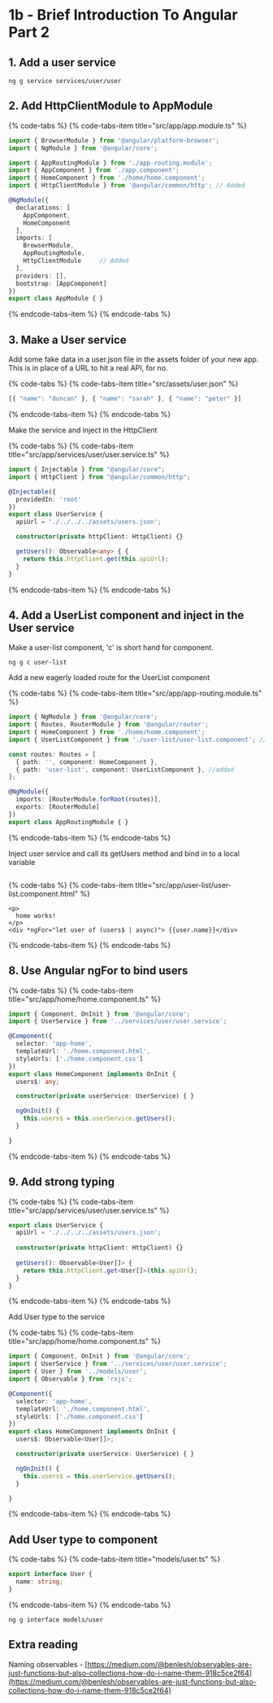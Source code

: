 # 1b -  Brief Introduction To Angular Part 2

## 1. Add a user service 

```text
ng g service services/user/user
```

## 2. Add HttpClientModule to AppModule

{% code-tabs %}
{% code-tabs-item title="src/app/app.module.ts" %}
```typescript
import { BrowserModule } from '@angular/platform-browser';
import { NgModule } from '@angular/core';

import { AppRoutingModule } from './app-routing.module';
import { AppComponent } from './app.component';
import { HomeComponent } from './home/home.component';
import { HttpClientModule } from '@angular/common/http'; // Added

@NgModule({
  declarations: [
    AppComponent,
    HomeComponent
  ],
  imports: [
    BrowserModule,
    AppRoutingModule,
    HttpClientModule     // Added
  ],
  providers: [],
  bootstrap: [AppComponent]
})
export class AppModule { }

```
{% endcode-tabs-item %}
{% endcode-tabs %}

## 3. Make a User service

Add some fake data in a user.json file in the assets folder of your new app. This is in place of a URL to hit a real API, for no.

{% code-tabs %}
{% code-tabs-item title="src/assets/user.json" %}
```javascript
[{ "name": "duncan" }, { "name": "sarah" }, { "name": "peter" }]
```
{% endcode-tabs-item %}
{% endcode-tabs %}

Make the service and inject in the HttpClient

{% code-tabs %}
{% code-tabs-item title="src/app/services/user/user.service.ts" %}
```typescript
import { Injectable } from "@angular/core";
import { HttpClient } from "@angular/common/http";

@Injectable({
  providedIn: 'root'
})
export class UserService {
  apiUrl = './../../../assets/users.json';

  constructor(private httpClient: HttpClient) {}

  getUsers(): Observable<any> { {
    return this.httpClient.get(this.apiUrl);
  }
}
```
{% endcode-tabs-item %}
{% endcode-tabs %}

## 4. Add a UserList component and inject in the User service

Make a user-list component, 'c' is short hand for component.

```text
ng g c user-list
```

Add a new eagerly loaded route for the UserList component

{% code-tabs %}
{% code-tabs-item title="src/app/app-routing.module.ts" %}
```typescript
import { NgModule } from '@angular/core';
import { Routes, RouterModule } from '@angular/router';
import { HomeComponent } from './home/home.component';
import { UserListComponent } from './user-list/user-list.component'; //added

const routes: Routes = [
  { path: '', component: HomeComponent },
  { path: 'user-list', component: UserListComponent }, //added
];

@NgModule({
  imports: [RouterModule.forRoot(routes)],
  exports: [RouterModule]
})
export class AppRoutingModule { }

```
{% endcode-tabs-item %}
{% endcode-tabs %}

Inject user service and call its getUsers method and bind in to a local variable

```text

```

{% code-tabs %}
{% code-tabs-item title="src/app/user-list/user-list.component.html" %}
```markup
<p>
  home works!
</p>
<div *ngFor="let user of (users$ | async)"> {{user.name}}</div>
```
{% endcode-tabs-item %}
{% endcode-tabs %}



## 8. Use Angular ngFor to bind users

{% code-tabs %}
{% code-tabs-item title="src/app/home/home.component.ts" %}
```typescript
import { Component, OnInit } from '@angular/core';
import { UserService } from '../services/user/user.service';

@Component({
  selector: 'app-home',
  templateUrl: './home.component.html',
  styleUrls: ['./home.component.css']
})
export class HomeComponent implements OnInit {
  users$: any;

  constructor(private userService: UserService) { }

  ngOnInit() {
    this.users$ = this.userService.getUsers();
  }

}
```
{% endcode-tabs-item %}
{% endcode-tabs %}

## 9. Add strong typing

{% code-tabs %}
{% code-tabs-item title="src/app/services/user/user.service.ts" %}
```typescript
export class UserService {
  apiUrl = './../../../assets/users.json';
​
  constructor(private httpClient: HttpClient) {}
​
  getUsers(): Observable<User[]> {
    return this.httpClient.get<User[]>(this.apiUrl);
  }
}

```
{% endcode-tabs-item %}
{% endcode-tabs %}

Add User type to the service

{% code-tabs %}
{% code-tabs-item title="src/app/home/home.component.ts" %}
```typescript
import { Component, OnInit } from '@angular/core';
import { UserService } from '../services/user/user.service';
import { User } from '../models/user';
import { Observable } from 'rxjs';

@Component({
  selector: 'app-home',
  templateUrl: './home.component.html',
  styleUrls: ['./home.component.css']
})
export class HomeComponent implements OnInit {
  users$: Observable<User[]>;

  constructor(private userService: UserService) { }

  ngOnInit() {
    this.users$ = this.userService.getUsers();
  }

}
```
{% endcode-tabs-item %}
{% endcode-tabs %}

## Add User type to component

{% code-tabs %}
{% code-tabs-item title="models/user.ts" %}
```typescript
export interface User {
  name: string;
}
```
{% endcode-tabs-item %}
{% endcode-tabs %}

```text
ng g interface models/user
```

## Extra reading

Naming observables - [https://medium.com/@benlesh/observables-are-just-functions-but-also-collections-how-do-i-name-them-918c5ce2f64](https://medium.com/@benlesh/observables-are-just-functions-but-also-collections-how-do-i-name-them-918c5ce2f64)

